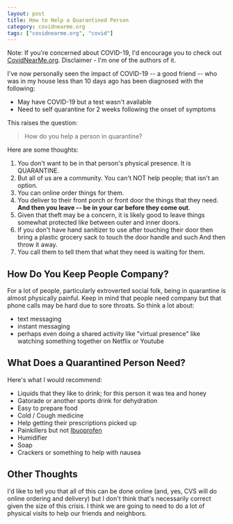```yaml
---
layout: post
title: How to Help a Quarantined Person
category: covidnearme.org
tags: ["covidnearme.org", "covid"]
---
```

Note: If you're concerned about COVID-19, I'd encourage you to check out [CovidNearMe.org](https://www.covidnearme.org).  Disclaimer - I'm one of the authors of it.

I've now personally seen the impact of COVID-19 -- a good friend -- who was in my house less than 10 days ago has been diagnosed with the following:

* May have COVID-19 but a test wasn't available
* Need to self quarantine for 2 weeks following the onset of symptoms

This raises the question:

> How do you help a person in quarantine?

Here are some thoughts:

1. You don't want to be in that person's physical presence.  It is QUARANTINE.
2. But all of us are a community.  You can't NOT help people; that isn't an option.
3. You can online order things for them.
4. You deliver to their front porch or front door the things that they need.  **And then you leave -- be in your car before they come out**.
5. Given that theft may be a concern, it is likely good to leave things somewhat protected like between outer and inner doors.
6. If you don't have hand sanitizer to use after touching their door then bring a plastic grocery sack to touch the door handle and such  And then throw it away.
7. You call them to tell them that what they need is waiting for them.

## How Do You Keep People Company?

For a lot of people, particularly extroverted social folk, being in quarantine is almost physically painful.  Keep in mind that people need company but that phone calls may be hard due to sore throats.  So think a lot about:

* text messaging
* instant messaging
* perhaps even doing a shared activity like "virtual presence" like watching something together on Netflix or Youtube

## What Does a Quarantined Person Need?

Here's what I would recommend:

* Liquids that they like to drink; for this person it was tea and honey
* Gatorade or another sports drink for dehydration
* Easy to prepare food
* Cold / Cough medicine
* Help getting their prescriptions picked up
* Painkillers but not [Ibuoprofen](https://www.sciencealert.com/who-recommends-to-avoid-taking-ibuprofen-for-covid-19-symptoms)
* Humidifier
* Soap
* Crackers or something to help with nausea

## Other Thoughts

I'd like to tell you that all of this can be done online (and, yes, CVS will do online ordering and delivery) but I don't think that's necessarily correct given the size of this crisis.  I think we are going to need to do a lot of physical visits to help our friends and neighbors.
